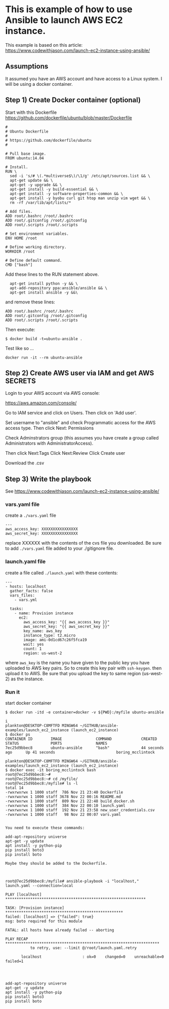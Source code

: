 # This is example of how to use Ansible to launch AWS EC2 instance.

This example is based on this article: 
https://www.codewithjason.com/launch-ec2-instance-using-ansible/

## Assumptions

It assumed you have an AWS account and have access to a Linux system.
I will be using a docker container.

## Step 1) Create Docker container (optional)

Start with this Dockerfile https://github.com/dockerfile/ubuntu/blob/master/Dockerfile

```
#
# Ubuntu Dockerfile
#
# https://github.com/dockerfile/ubuntu
#

# Pull base image.
FROM ubuntu:14.04

# Install.
RUN \
  sed -i 's/# \(.*multiverse$\)/\1/g' /etc/apt/sources.list && \
  apt-get update && \
  apt-get -y upgrade && \
  apt-get install -y build-essential && \
  apt-get install -y software-properties-common && \
  apt-get install -y byobu curl git htop man unzip vim wget && \
  rm -rf /var/lib/apt/lists/*

# Add files.
ADD root/.bashrc /root/.bashrc
ADD root/.gitconfig /root/.gitconfig
ADD root/.scripts /root/.scripts

# Set environment variables.
ENV HOME /root

# Define working directory.
WORKDIR /root

# Define default command.
CMD ["bash"]
```

Add these lines to the RUN statement above.


```
  apt-get install python -y && \
  apt-add-repository ppa:ansible/ansible && \
  apt-get install ansible -y &&\

```
and remove these lines:

```
ADD root/.bashrc /root/.bashrc
ADD root/.gitconfig /root/.gitconfig
ADD root/.scripts /root/.scripts
```
Then execute:

```
$ docker build -t=ubuntu-ansible .
```

Test like so ...


```
docker run -it --rm ubuntu-ansible
```

## Step 2) Create AWS user via IAM and get AWS SECRETS


Login to your AWS account via AWS console:

https://aws.amazon.com/console/


Go to IAM service and click on Users.  Then click on 'Add user'.

Set username to "ansible" and check Programmatic access for the AWS access type.
Then click Next: Permissions

Check Adminstrators group (this assumes you have create a group called Administrators with AdministratorAccess).

Then click Next:Tags
Click Next:Review
Click Create user

Download the .csv


## Step 3) Write the playbook 



See https://www.codewithjason.com/launch-ec2-instance-using-ansible/

### vars.yaml file

create a `./vars.yaml` file


```
---
aws_access_key: XXXXXXXXXXXXXXXX
aws_secret_key: XXXXXXXXXXXXXXXX
```

replace XXXXXX with the contents of the cvs file you downloaded.
Be sure to add `./vars.yaml` file added to your ./gitignore file.

### launch.yaml file

create a file called `./launch.yaml` with these contents:


```
---
- hosts: localhost
  gather_facts: false
  vars_files:
    - vars.yml

  tasks:
    - name: Provision instance
      ec2:
        aws_access_key: "{{ aws_access_key }}"
        aws_secret_key: "{{ aws_secret_key }}"
        key_name: aws_key
        instance_type: t2.micro
        image: ami-0d1cd67c26f5fca19
        wait: yes
        count: 1
        region: us-west-2
```

where `aws_key` is the name you have given to the public key you have uploaded to AWS key pairs.
So to create this key pair with `ssh-keygen`.  then upload it to AWS.  Be sure that you upload the
key to same region (us-west-2) as the instance.


### Run it


start docker container

```
$ docker run -itd -e container=docker -v ${PWD}:/myfile ubuntu-ansible

i
plankton@DESKTOP-C8MFTFD MINGW64 ~/GITHUB/ansible-examples/launch_ec2_instance (launch_ec2_instance)
$ docker ps
CONTAINER ID        IMAGE               COMMAND             CREATED             STATUS              PORTS               NAMES
7ec25d9bbec8        ubuntu-ansible      "bash"              44 seconds ago      Up 41 seconds                           boring_mcclintock

plankton@DESKTOP-C8MFTFD MINGW64 ~/GITHUB/ansible-examples/launch_ec2_instance (launch_ec2_instance)
$ docker exec -it boring_mcclintock bash
root@7ec25d9bbec8:~#
root@7ec25d9bbec8:~# cd /myfile/
root@7ec25d9bbec8:/myfile# ls -l
total 14
-rwxrwxrwx 1 1000 staff  786 Nov 21 23:40 Dockerfile
-rwxrwxrwx 1 1000 staff 3678 Nov 22 00:16 README.md
-rwxrwxrwx 1 1000 staff  809 Nov 21 22:48 build_docker.sh
-rwxrwxrwx 1 1000 staff  384 Nov 22 00:10 launch.yaml
-rwxrwxrwx 1 1000 staff  192 Nov 21 23:58 new_user_credentials.csv
-rwxrwxrwx 1 1000 staff   98 Nov 22 00:07 vars.yaml


You need to execute these commands:

add-apt-repository universe
apt-get -y update
apt install -y python-pip
pip install boto3
pip install boto

Maybe they should be added to the Dockerfile.



root@7ec25d9bbec8:/myfile# ansible-playbook -i "localhost," launch.yaml --connection=local

PLAY [localhost] **************************************************************

TASK: [Provision instance] ****************************************************
failed: [localhost] => {"failed": true}
msg: boto required for this module

FATAL: all hosts have already failed -- aborting

PLAY RECAP ********************************************************************
           to retry, use: --limit @/root/launch.yaml.retry

	   localhost                  : ok=0    changed=0    unreachable=0    failed=1




add-apt-repository universe
apt-get -y update
apt install -y python-pip
pip install boto3
pip install boto




```

